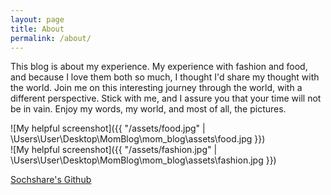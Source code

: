 ```yaml
---
layout: page
title: About
permalink: /about/
---
```


This blog is about my experience. My experience with fashion and food, and because I love
them both so much, I thought I'd share my thought with the world. Join me on this interesting
journey through the world, with a different perspective. Stick with me, and I assure you that your
time will not be in vain. Enjoy my words, my world, and most of all, the pictures.
 

  ![My helpful screenshot]({{ "/assets/food.jpg" | \Users\User\Desktop\MomBlog\mom_blog\assets\food.jpg }})  
   ![My helpful screenshot]({{ "/assets/fashion.jpg" | \Users\User\Desktop\MomBlog\mom_blog\assets\fashion.jpg }})


 
 

  

 
 


[Sochshare's Github](https://github.com/Sockshare)


[Student-organization]: https://github.com/Sockshare
